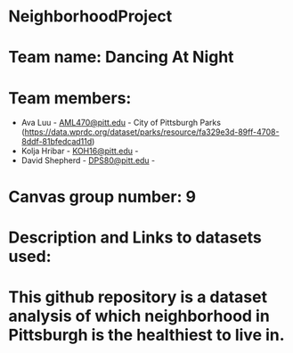 # NeighborhoodProject
# Team name: Dancing At Night
# Team members: 
* Ava Luu - AML470@pitt.edu - City of Pittsburgh Parks (https://data.wprdc.org/dataset/parks/resource/fa329e3d-89ff-4708-8ddf-81bfedcad11d)
* Kolja Hribar - KOH16@pitt.edu - 
* David Shepherd - DPS80@pitt.edu - 

# Canvas group number: 9

# Description and Links to datasets used:

# This github repository is a dataset analysis of which neighborhood in Pittsburgh is the healthiest to live in. 
